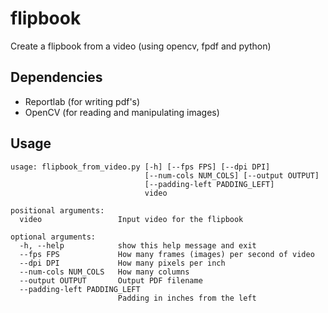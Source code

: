 # flipbook

Create a flipbook from a video (using opencv, fpdf and python)

## Dependencies

- Reportlab (for writing pdf's)
- OpenCV (for reading and manipulating images)

## Usage

```
usage: flipbook_from_video.py [-h] [--fps FPS] [--dpi DPI]
                              [--num-cols NUM_COLS] [--output OUTPUT]
                              [--padding-left PADDING_LEFT]
                              video

positional arguments:
  video                 Input video for the flipbook

optional arguments:
  -h, --help            show this help message and exit
  --fps FPS             How many frames (images) per second of video
  --dpi DPI             How many pixels per inch
  --num-cols NUM_COLS   How many columns
  --output OUTPUT       Output PDF filename
  --padding-left PADDING_LEFT
                        Padding in inches from the left
```
